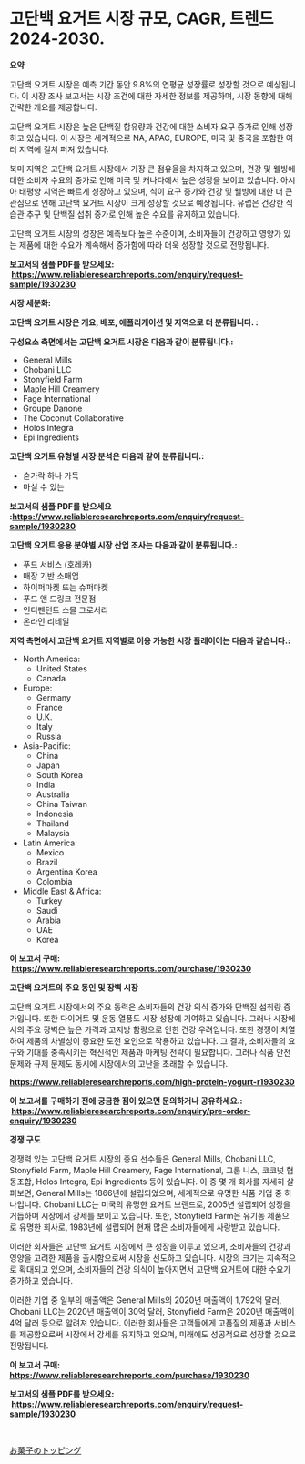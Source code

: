 <p><h1>고단백 요거트 시장 규모, CAGR, 트렌드 2024-2030.</h1></p><p><strong>요약</strong></p>
<p><p>고단백 요거트 시장은 예측 기간 동안 9.8%의 연평균 성장률로 성장할 것으로 예상됩니다. 이 시장 조사 보고서는 시장 조건에 대한 자세한 정보를 제공하며, 시장 동향에 대해 간략한 개요를 제공합니다.</p><p>고단백 요거트 시장은 높은 단백질 함유량과 건강에 대한 소비자 요구 증가로 인해 성장하고 있습니다. 이 시장은 세계적으로 NA, APAC, EUROPE, 미국 및 중국을 포함한 여러 지역에 걸쳐 퍼져 있습니다.</p><p>북미 지역은 고단백 요거트 시장에서 가장 큰 점유율을 차지하고 있으며, 건강 및 웰빙에 대한 소비자 수요의 증가로 인해 미국 및 캐나다에서 높은 성장을 보이고 있습니다. 아시아 태평양 지역은 빠르게 성장하고 있으며, 식이 요구 증가와 건강 및 웰빙에 대한 더 큰 관심으로 인해 고단백 요거트 시장이 크게 성장할 것으로 예상됩니다. 유럽은 건강한 식습관 추구 및 단백질 섭취 증가로 인해 높은 수요를 유지하고 있습니다.</p><p>고단백 요거트 시장의 성장은 예측보다 높은 수준이며, 소비자들이 건강하고 영양가 있는 제품에 대한 수요가 계속해서 증가함에 따라 더욱 성장할 것으로 전망됩니다.</p></p>
<p><strong>보고서의 샘플 PDF를 받으세요: &nbsp;<a href="https://www.reliableresearchreports.com/enquiry/request-sample/1930230">https://www.reliableresearchreports.com/enquiry/request-sample/1930230</a></strong></p>
<p><strong>시장 세분화:</strong></p>
<p><strong> 고단백 요거트 시장은 개요, 배포, 애플리케이션 및 지역으로 더 분류됩니다. :</strong></p>
<p><strong>구성요소 측면에서는 고단백 요거트 시장은 다음과 같이 분류됩니다.:</strong></p>
<p><ul><li>General Mills</li><li>Chobani LLC</li><li>Stonyfield Farm</li><li>Maple Hill Creamery</li><li>Fage International</li><li>Groupe Danone</li><li>The Coconut Collaborative</li><li>Holos Integra</li><li>Epi Ingredients</li></ul></p>
<p><strong> 고단백 요거트 유형별 시장 분석은 다음과 같이 분류됩니다.:</strong></p>
<p><ul><li>숟가락 하나 가득</li><li>마실 수 있는</li></ul></p>
<p><strong>보고서의 샘플 PDF를 받으세요 :<a href="https://www.reliableresearchreports.com/enquiry/request-sample/1930230">https://www.reliableresearchreports.com/enquiry/request-sample/1930230</a></strong></p>
<p><strong> 고단백 요거트 응용 분야별 시장 산업 조사는 다음과 같이 분류됩니다.:</strong></p>
<p><ul><li>푸드 서비스 (호레카)</li><li>매장 기반 소매업</li><li>하이퍼마켓 또는 슈퍼마켓</li><li>푸드 앤 드링크 전문점</li><li>인디펜던트 스몰 그로서리</li><li>온라인 리테일</li></ul></p>
<p><strong>지역 측면에서 고단백 요거트 지역별로 이용 가능한 시장 플레이어는 다음과 같습니다.:</strong></p>
<p><ul>
    <li>
        North America:
        <ul>
            <li>United States</li>
            <li>Canada</li>
        </ul>
    </li>
    <li>
        Europe:
        <ul>
            <li>Germany</li>
            <li>France</li>
            <li>U.K.</li>
            <li>Italy</li>
            <li>Russia</li>
        </ul>
    </li>
    <li>
        Asia-Pacific:
        <ul>
            <li>China</li>
            <li>Japan</li>
            <li>South Korea</li>
            <li>India</li>
            <li>Australia</li>
            <li>China Taiwan</li>
            <li>Indonesia</li>
            <li>Thailand</li>
            <li>Malaysia</li>
        </ul>
    </li>
    <li>
        Latin America:
        <ul>
            <li>Mexico</li>
            <li>Brazil</li>
            <li>Argentina Korea</li>
            <li>Colombia</li>
        </ul>
    </li>
    <li>
        Middle East & Africa:
        <ul>
            <li>Turkey</li>
            <li>Saudi</li>
            <li>Arabia</li>
            <li>UAE</li>
            <li>Korea</li>
        </ul>
    </li>
    </ul></p>
<p><strong>이 보고서 구매: &nbsp;<a href="https://www.reliableresearchreports.com/purchase/1930230">https://www.reliableresearchreports.com/purchase/1930230</a></strong></p>
<p><strong>고단백 요거트의 주요 동인 및 장벽 시장</strong></p>
<p><p>고단백 요거트 시장에서의 주요 동력은 소비자들의 건강 의식 증가와 단백질 섭취량 증가입니다. 또한 다이어트 및 운동 열풍도 시장 성장에 기여하고 있습니다. 그러나 시장에서의 주요 장벽은 높은 가격과 고지방 함량으로 인한 건강 우려입니다. 또한 경쟁이 치열하여 제품의 차별성이 중요한 도전 요인으로 작용하고 있습니다. 그 결과, 소비자들의 요구와 기대를 충족시키는 혁신적인 제품과 마케팅 전략이 필요합니다. 그러나 식품 안전 문제와 규제 문제도 동시에 시장에서의 고난을 초래할 수 있습니다.</p></p>
<p><strong><a href="https://www.reliableresearchreports.com/high-protein-yogurt-r1930230">https://www.reliableresearchreports.com/high-protein-yogurt-r1930230</a></strong></p>
<p><strong>이 보고서를 구매하기 전에 궁금한 점이 있으면 문의하거나 공유하세요.: &nbsp;<a href="https://www.reliableresearchreports.com/enquiry/pre-order-enquiry/1930230">https://www.reliableresearchreports.com/enquiry/pre-order-enquiry/1930230</a></strong></p>
<p><strong>경쟁 구도</strong></p>
<p><p>경쟁력 있는 고단백 요거트 시장의 중요 선수들은 General Mills, Chobani LLC, Stonyfield Farm, Maple Hill Creamery, Fage International, 그룹 니스, 코코넛 협동조합, Holos Integra, Epi Ingredients 등이 있습니다. 이 중 몇 개 회사를 자세히 살펴보면, General Mills는 1866년에 설립되었으며, 세계적으로 유명한 식품 기업 중 하나입니다. Chobani LLC는 미국의 유명한 요거트 브랜드로, 2005년 설립되어 성장을 거듭하며 시장에서 강세를 보이고 있습니다. 또한, Stonyfield Farm은 유기농 제품으로 유명한 회사로, 1983년에 설립되어 현재 많은 소비자들에게 사랑받고 있습니다.</p><p>이러한 회사들은 고단백 요거트 시장에서 큰 성장을 이루고 있으며, 소비자들의 건강과 영양을 고려한 제품을 출시함으로써 시장을 선도하고 있습니다. 시장의 크기는 지속적으로 확대되고 있으며, 소비자들의 건강 의식이 높아지면서 고단백 요거트에 대한 수요가 증가하고 있습니다.</p><p>이러한 기업 중 일부의 매출액은 General Mills의 2020년 매출액이 1,792억 달러, Chobani LLC는 2020년 매출액이 30억 달러, Stonyfield Farm은 2020년 매출액이 4억 달러 등으로 알려져 있습니다. 이러한 회사들은 고객들에게 고품질의 제품과 서비스를 제공함으로써 시장에서 강세를 유지하고 있으며, 미래에도 성공적으로 성장할 것으로 전망됩니다.</p></p>
<p><strong>이 보고서 구매: &nbsp; <a href="https://www.reliableresearchreports.com/purchase/1930230">https://www.reliableresearchreports.com/purchase/1930230</a></strong></p>
<p><strong>보고서의 샘플 PDF를 받으세요: &nbsp;<a href="https://www.reliableresearchreports.com/enquiry/request-sample/1930230">https://www.reliableresearchreports.com/enquiry/request-sample/1930230</a></strong><strong></strong></p>
<p>&nbsp;</p>
<p><p><a href="https://github.com/Sophiaard2003/Market-Research-Report-List-1/blob/main/416736121829.md">お菓子のトッピング</a></p></p>